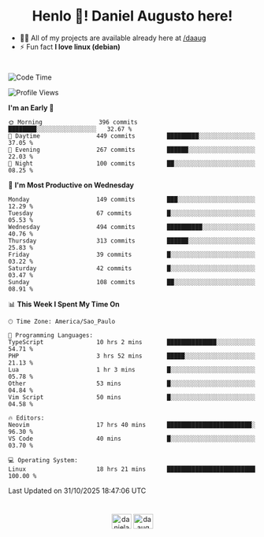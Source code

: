 <h1 align="center">Henlo 👋! Daniel Augusto here!</h1>

- 👨‍💻 All of my projects are available already here at [/daaug](https://github.com/daaug)
- ⚡ Fun fact **I love linux (debian)**
<h1></h1>

<!--START_SECTION:waka-->
![Code Time](http://img.shields.io/badge/Code%20Time-148%20hrs%2046%20mins-blue)

![Profile Views](http://img.shields.io/badge/Profile%20Views-2-blue)

**I'm an Early 🐤** 

```text
🌞 Morning                396 commits         ████████░░░░░░░░░░░░░░░░░   32.67 % 
🌆 Daytime                449 commits         █████████░░░░░░░░░░░░░░░░   37.05 % 
🌃 Evening                267 commits         ██████░░░░░░░░░░░░░░░░░░░   22.03 % 
🌙 Night                  100 commits         ██░░░░░░░░░░░░░░░░░░░░░░░   08.25 % 
```
📅 **I'm Most Productive on Wednesday** 

```text
Monday                   149 commits         ███░░░░░░░░░░░░░░░░░░░░░░   12.29 % 
Tuesday                  67 commits          █░░░░░░░░░░░░░░░░░░░░░░░░   05.53 % 
Wednesday                494 commits         ██████████░░░░░░░░░░░░░░░   40.76 % 
Thursday                 313 commits         ██████░░░░░░░░░░░░░░░░░░░   25.83 % 
Friday                   39 commits          █░░░░░░░░░░░░░░░░░░░░░░░░   03.22 % 
Saturday                 42 commits          █░░░░░░░░░░░░░░░░░░░░░░░░   03.47 % 
Sunday                   108 commits         ██░░░░░░░░░░░░░░░░░░░░░░░   08.91 % 
```


📊 **This Week I Spent My Time On** 

```text
🕑︎ Time Zone: America/Sao_Paulo

💬 Programming Languages: 
TypeScript               10 hrs 2 mins       ██████████████░░░░░░░░░░░   54.71 % 
PHP                      3 hrs 52 mins       █████░░░░░░░░░░░░░░░░░░░░   21.13 % 
Lua                      1 hr 3 mins         █░░░░░░░░░░░░░░░░░░░░░░░░   05.78 % 
Other                    53 mins             █░░░░░░░░░░░░░░░░░░░░░░░░   04.84 % 
Vim Script               50 mins             █░░░░░░░░░░░░░░░░░░░░░░░░   04.58 % 

🔥 Editors: 
Neovim                   17 hrs 40 mins      ████████████████████████░   96.30 % 
VS Code                  40 mins             █░░░░░░░░░░░░░░░░░░░░░░░░   03.70 % 

💻 Operating System: 
Linux                    18 hrs 21 mins      █████████████████████████   100.00 % 
```


 Last Updated on 31/10/2025 18:47:06 UTC
<!--END_SECTION:waka-->

<h1></h1>
<p align="center">
<a href="https://linkedin.com/in/danielaug" target="blank"><img align="center" src="https://raw.githubusercontent.com/rahuldkjain/github-profile-readme-generator/master/src/images/icons/Social/linked-in-alt.svg" alt="danielaug" height="30" width="40" /></a> 
<a href="https://www.hackerrank.com/daaug" target="blank"><img align="center" src="https://raw.githubusercontent.com/rahuldkjain/github-profile-readme-generator/master/src/images/icons/Social/hackerrank.svg" alt="daaug" height="30" width="40" /></a>
</p>
